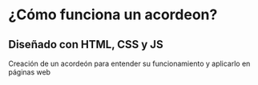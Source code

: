 # ¿Cómo funciona un acordeon?
## Diseñado con HTML, CSS y JS

Creación de un acordeón para entender su funcionamiento y aplicarlo en páginas web